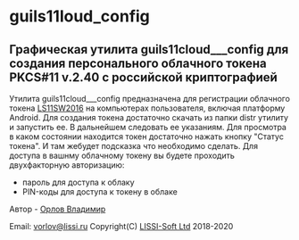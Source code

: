 # guils11loud_config
Графическая утилита guils11cloud___config для создания персонального облачного токена PKCS#11 v.2.40 с российской криптографией
------

Утилита guils11cloud___config предназначена для регистрации облачного токена [LS11SW2016](http://soft.lissi.ru/solution/ls11cloud/)
на компьютерах пользователя, включая платформу Android. Для создания токена достаточно скачать 
из папки distr утилиту и запустить ее.
В дальнейшем следовать ее указаниям. Для просмотра в каком состоянии находится токен достаточно 
нажать кнопку "Статус токена". И там жебудет подсказка что необходимо сделать.
Для доступа в вашнму облачному токену вы будете проходить двухфакторную авторизацию:
- пароль для доступа к облаку
- PIN-коды для доступа к токену в облаке


Автор - [Орлов Владимир](http://museum.lissi-crypto.ru/)

Email: vorlov@lissi.ru
Copyright(C) [LISSI-Soft Ltd](http://soft.lissi.ru) 2018-2020
